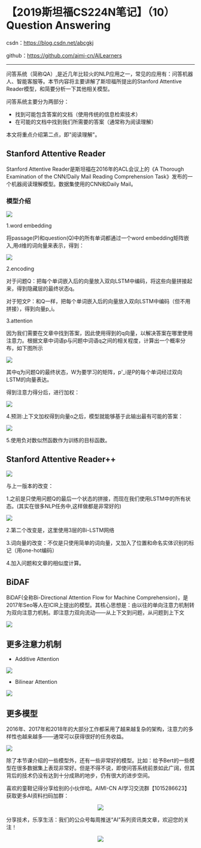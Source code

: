 # 【2019斯坦福CS224N笔记】（10）Question Answering

csdn：https://blog.csdn.net/abcgkj

github：https://github.com/aimi-cn/AILearners

---

问答系统（简称QA）,是近几年比较火的NLP应用之一，常见的应用有：问答机器人、智能客服等。本节内容将主要讲解了斯坦福所提出的Stanford Attentive Reader模型，和简要分析一下其他相关模型。

问答系统主要分为两部分：

- 找到可能包含答案的文档（使用传统的信息检索技术）
- 在可能的文档中找到我们所需要的答案（通常称为阅读理解）

本文将重点介绍第二点，即"阅读理解"。

## Stanford Attentive Reader

Stanford Attentive Reader是斯坦福在2016年的ACL会议上的《A Thorough Examination of the CNN/Daily Mail Reading Comprehension Task》发布的一个机器阅读理解模型。数据集使用的CNN和Daily Mail。

### 模型介绍

![](../../../img/nlp/cs224n/10Question_Answering/TIM截图20190721191642.png)

1.word embedding

将passage(P)和question(Q)中的所有单词都通过一个word embedding矩阵嵌入,用d维的词向量来表示，得到：

![](../../../img/nlp/cs224n/10Question_Answering/TIM截图20190721183309.png)

2.encoding

对于问题Q：把每个单词嵌入后的向量放入双向LSTM中编码，将这些向量拼接起来，得到隐藏层的最终状态q。

对于短文P：和Q一样，把每个单词嵌入后的向量放入双向LSTM中编码（但不用拼接），得到向量p_i。

3.attention

因为我们需要在文章中找到答案，因此使用得到的q向量，以解决答案在哪里使用注意力。根据文章中词语p与问题中词语q之间的相关程度，计算出一个概率分布，如下图所示

![](../../../img/nlp/cs224n/10Question_Answering/TIM截图20190721194224.png)

其中q为问题Q的最终状态，W为要学习的矩阵，p'_i是P的每个单词经过双向LSTM的向量表达。

得到注意力得分后，进行加权：

![](../../../img/nlp/cs224n/10Question_Answering/TIM截图20190721190936.png)

4.预测:上下文加权得到向量o之后，模型就能够基于此输出最有可能的答案：

![](../../../img/nlp/cs224n/10Question_Answering/TIM截图20190721191301.png)

5.使用负对数似然函数作为训练的目标函数。

## Stanford Attentive Reader++

![](../../../img/nlp/cs224n/10Question_Answering/TIM截图20190721191545.png)

与上一版本的改变：

1.之前是只使用问题Q的最后一个状态的拼接，而现在我们使用LSTM中的所有状态。(其实在很多NLP任务中,这样做都是非常好的)

![](../../../img/nlp/cs224n/10Question_Answering/TIM截图20190721141057.png)

2.第二个改变是，这里使用3层的Bi-LSTM网络

3.词向量的改变：不仅是只使用简单的词向量，又加入了位置和命名实体识别的标记（用one-hot编码）

4.加入问题和文章的相似度计算。

## BiDAF

BiDAF(全称Bi-Directional Attention Flow for Machine Comprehension)，是2017年Seo等人在ICIR上提出的模型。其核心思想是：由以往的单向注意力机制转为双向注意力机制。即注意力双向流动——从上下文到问题，从问题到上下文

![](../../../img/nlp/cs224n/10Question_Answering/TIM截图20190721192106.png)

## 更多注意力机制

- Additive Attention

![](../../../img/nlp/cs224n/10Question_Answering/TIM截图20190721192638.png)

- Bilinear Attention

![](../../../img/nlp/cs224n/10Question_Answering/TIM截图20190721192803.png)

## 更多模型

2016年、2017年和2018年的大部分工作都采用了越来越复杂的架构，注意力的多样性也越来越多——通常可以获得很好的任务收益。

![](../../../img/nlp/cs224n/10Question_Answering/TIM截图20190721193102.png)

除了本节课介绍的一些模型外，还有一些非常好的模型。比如：给予Bert的一些模型在很多数据集上表现非常好。但是不得不说，即使问答系统前景如此广阔，但其背后的技术仍没有达到十分成熟的地步，仍有很大的进步空间。

喜欢的童鞋记得分享给别的小伙伴哈。AIMI-CN AI学习交流群【1015286623】 获取更多AI资料扫码加群：

<div align=center><img src="../../../img/otherImages/gkj/QRcode_qq.png" /></div>

分享技术，乐享生活：我们的公众号每周推送“AI”系列资讯类文章，欢迎您的关注！

<div align=center><img src="../../../img/otherImages/gkj/QRcode_wechart.png" /></div>